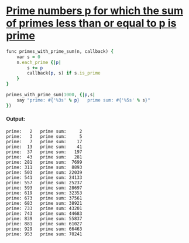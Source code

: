 [1]: https://rosettacode.org/wiki/Prime_numbers_p_for_which_the_sum_of_primes_less_than_or_equal_to_p_is_prime

# [Prime numbers p for which the sum of primes less than or equal to p is prime][1]

```ruby
func primes_with_prime_sum(n, callback) {
    var s = 0
    n.each_prime {|p|
        s += p
        callback(p, s) if s.is_prime
    }
}

primes_with_prime_sum(1000, {|p,s|
    say "prime: #{'%3s' % p}   prime sum: #{'%5s' % s}"
})
```

#### Output:
```
prime:   2   prime sum:     2
prime:   3   prime sum:     5
prime:   7   prime sum:    17
prime:  13   prime sum:    41
prime:  37   prime sum:   197
prime:  43   prime sum:   281
prime: 281   prime sum:  7699
prime: 311   prime sum:  8893
prime: 503   prime sum: 22039
prime: 541   prime sum: 24133
prime: 557   prime sum: 25237
prime: 593   prime sum: 28697
prime: 619   prime sum: 32353
prime: 673   prime sum: 37561
prime: 683   prime sum: 38921
prime: 733   prime sum: 43201
prime: 743   prime sum: 44683
prime: 839   prime sum: 55837
prime: 881   prime sum: 61027
prime: 929   prime sum: 66463
prime: 953   prime sum: 70241
```
